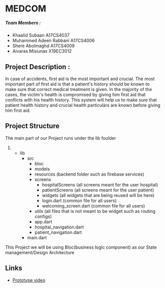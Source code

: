 # MEDCOM
##### Team Members : 
- Khaalid Subaan A17CS4037
- Muhammed Adeen Rabbani A17CS4006
- Shere Abolmaghd  A17CS4009
- Aivaras Misiunas X19EC3012

## Project Description :
In case of accidents, first aid is the most important and crucial. The most important part of first aid is that a patient's history should be known to make sure that correct medical treatment is given. In the majority of the cases, the victim's health is compromised by giving him first aid that conflicts with his health history. This system will help us to make sure that patient health history and crucial health particulars are known before giving him first aid.

## Project Structure
The main part of our Project runs under the lib foulder
1.  - lib
        - src
            - bloc
            - models
            - resources (backend folder such as firebase services)
            - screens
                - hospitalScreens (all screens meant for the user hospital)
                - patientScreens (all screens meant for the user patient)
                - widgets (all widgets that are being reused will be here)
                - login.dart (common file for all users)
                - welcoming_screen.dart (common file for all users)
            - utils (all files that is not meant to be widget such as routing configs)
            - app.dart
            - hospital_navigation.dart
            - patient_navigation.dart
        - main.dart

This Project we will be using Bloc(business logic component) as our State management/Design Architecture

## Links
- [Prototype video](https://www.youtube.com/watch?v=-KFwS1-F6QY)







